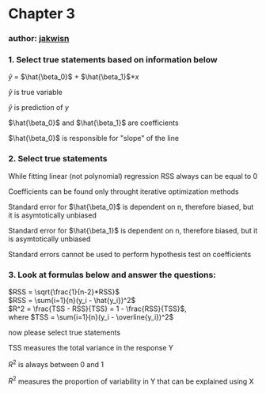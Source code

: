 # Chapter 3
### author: [jakwisn](https://github.com/jakwisn)

### 1. Select true statements based on information below

$\hat{y}$ = $\hat{\beta_0}$ + $\hat{\beta_1}$*$x$ 

<Answer>

$\hat{y}$ is true variable

</Answer>
<Answer correct=true>

$\hat{y}$ is prediction of $y$

</Answer>
<Answer correct=true>

$\hat{\beta_0}$ and $\hat{\beta_1}$ are coefficients

</Answer>
<Answer>

$\hat{\beta_0}$ is responsible for "slope" of the line

</Answer>


### 2. Select true statements

<Answer>

While fitting linear (not polynomial) regression RSS always can be equal to 0

</Answer>
<Answer>

Coefficients can be found only throught iterative optimization methods

</Answer>
<Answer correct=true>

Standard error for $\hat{\beta_0}$ is dependent on n, therefore biased, but it is asymtotically unbiased 

</Answer>
<Answer>

Standard error for $\hat{\beta_1}$ is dependent on n, therefore biased, but it is asymtotically unbiased 

</Answer>
<Answer>

Standard errors cannot be used to perform hypothesis test on coefficients

</Answer>

### 3. Look at formulas below and answer the questions: 

$RSS = \sqrt{\frac{1}{n-2}*RSS}$   \
$RSS = \sum{i=1}{n}(y_i - \hat{y_i})^2$   \
$R^2 = \frac{TSS - RSS}{TSS} = 1 - \frac{RSS}{TSS}$, \
where $TSS = \sum{i=1}{n}(y_i - \overline{y_i})^2$

now please select true statements

<Answer correct=true>

TSS measures the total variance in the response Y

</Answer>
<Answer correct=true>

$R^2$ is always between 0 and 1

</Answer>
<Answer correct=true>

$R^2$ measures the proportion of variability in Y that can be explained using X

</Answer>





</Answer>



